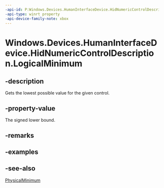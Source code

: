 ```yaml
---
-api-id: P:Windows.Devices.HumanInterfaceDevice.HidNumericControlDescription.LogicalMinimum
-api-type: winrt property
-api-device-family-note: xbox
---
```


<!-- Property syntax
public int LogicalMinimum { get; }
-->

# Windows.Devices.HumanInterfaceDevice.HidNumericControlDescription.LogicalMinimum

## -description

Gets the lowest possible value for the given control.

## -property-value

The signed lower bound.

## -remarks

## -examples

## -see-also

[PhysicalMinimum](hidnumericcontroldescription_physicalminimum.md)
